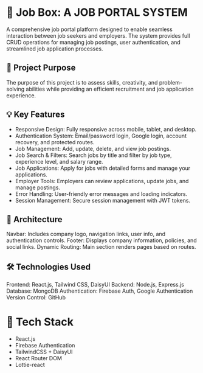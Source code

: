 # 🔐 Job Box: A JOB PORTAL SYSTEM

A comprehensive job portal platform designed to enable seamless interaction between job seekers and employers. The system provides full CRUD operations for managing job postings, user authentication, and streamlined job application processes.

## 🌟 Project Purpose

The purpose of this project is to assess skills, creativity, and problem-solving abilities while providing an efficient recruitment and job application experience.

## 💡 Key Features

- Responsive Design: Fully responsive across mobile, tablet, and desktop.
- Authentication System: Email/password login, Google login, account recovery, and protected routes.
- Job Management: Add, update, delete, and view job postings.
- Job Search & Filters: Search jobs by title and filter by job type, experience level, and salary range.
- Job Applications: Apply for jobs with detailed forms and manage your applications.
- Employer Tools: Employers can review applications, update jobs, and manage postings.
- Error Handling: User-friendly error messages and loading indicators.
- Session Management: Secure session management with JWT tokens.

## 📂 Architecture

Navbar: Includes company logo, navigation links, user info, and authentication controls.
Footer: Displays company information, policies, and social links.
Dynamic Routing: Main section renders pages based on routes.

## 🛠️ Technologies Used

Frontend: React.js, Tailwind CSS, DaisyUI
Backend: Node.js, Express.js
Database: MongoDB
Authentication: Firebase Auth, Google Authentication
Version Control: GitHub

# 🧰 Tech Stack

- React.js
- Firebase Authentication
- TailwindCSS + DaisyUI
- React Router DOM
- Lottie-react
